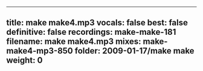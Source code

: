 
---
title: make make4.mp3
vocals: false
best: false
definitive: false
recordings: make-make-181
filename: make make4.mp3
mixes: make-make4-mp3-850
folder: 2009-01-17/make make
weight: 0
---
